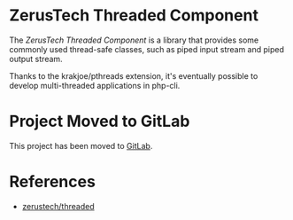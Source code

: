 # ZerusTech Threaded Component
The *ZerusTech Threaded Component* is a library that provides some commonly used
thread-safe classes, such as piped input stream and piped output stream.

Thanks to the krakjoe/pthreads extension, it's eventually possible to
develop multi-threaded applications in php-cli.

# Project Moved to GitLab
This project has been moved to [GitLab][1].

# References
* [zerustech/threaded][1]

[1]:  https://gitlab.com/zerustech/threaded "zerustech/threaded"
